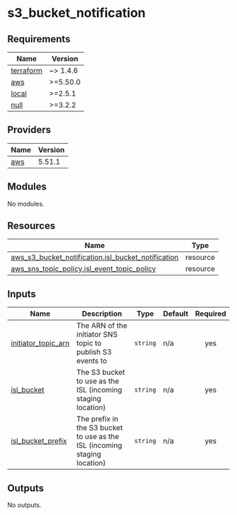 # s3_bucket_notification

<!-- BEGINNING OF PRE-COMMIT-TERRAFORM DOCS HOOK -->
## Requirements

| Name | Version |
|------|---------|
| <a name="requirement_terraform"></a> [terraform](#requirement\_terraform) | ~> 1.4.6 |
| <a name="requirement_aws"></a> [aws](#requirement\_aws) | >=5.50.0 |
| <a name="requirement_local"></a> [local](#requirement\_local) | >=2.5.1 |
| <a name="requirement_null"></a> [null](#requirement\_null) | >=3.2.2 |

## Providers

| Name | Version |
|------|---------|
| <a name="provider_aws"></a> [aws](#provider\_aws) | 5.51.1 |

## Modules

No modules.

## Resources

| Name | Type |
|------|------|
| [aws_s3_bucket_notification.isl_bucket_notification](https://registry.terraform.io/providers/hashicorp/aws/latest/docs/resources/s3_bucket_notification) | resource |
| [aws_sns_topic_policy.isl_event_topic_policy](https://registry.terraform.io/providers/hashicorp/aws/latest/docs/resources/sns_topic_policy) | resource |

## Inputs

| Name | Description | Type | Default | Required |
|------|-------------|------|---------|:--------:|
| <a name="input_initiator_topic_arn"></a> [initiator\_topic\_arn](#input\_initiator\_topic\_arn) | The ARN of the initiator SNS topic to publish S3 events to | `string` | n/a | yes |
| <a name="input_isl_bucket"></a> [isl\_bucket](#input\_isl\_bucket) | The S3 bucket to use as the ISL (incoming staging location) | `string` | n/a | yes |
| <a name="input_isl_bucket_prefix"></a> [isl\_bucket\_prefix](#input\_isl\_bucket\_prefix) | The prefix in the S3 bucket to use as the ISL (incoming staging location) | `string` | n/a | yes |

## Outputs

No outputs.
<!-- END OF PRE-COMMIT-TERRAFORM DOCS HOOK -->
